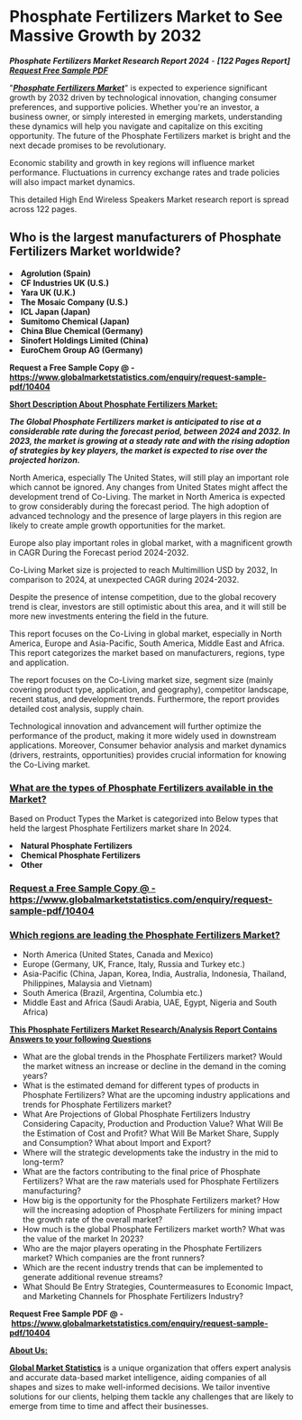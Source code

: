 <h1>Phosphate Fertilizers Market to See Massive Growth by 2032</h1><p><em><strong>Phosphate Fertilizers Market Research Report 2024</strong></em>&nbsp;-&nbsp;<em><strong>[122 Pages Report] </strong></em><em><strong><a href="https://www.globalmarketstatistics.com/enquiry/request-sample-pdf/10404">Request Free Sample PDF</a></strong></em></p><p>"<a style="font-style: italic; font-weight: bold;" href="https://www.globalmarketstatistics.com/market-reports/phosphate-fertilizers-market-10404">Phosphate Fertilizers Market</a>" is expected to experience significant growth by 2032 driven by technological innovation, changing consumer preferences, and supportive policies. Whether you're an investor, a business owner, or simply interested in emerging markets, understanding these dynamics will help you navigate and capitalize on this exciting opportunity. The future of the&nbsp;Phosphate Fertilizers market is bright and the next decade promises to be revolutionary.</p><p>Economic stability and growth in key regions will influence market performance. Fluctuations in currency exchange rates and trade policies will also impact market dynamics.</p><p>This detailed&nbsp;High End Wireless Speakers Market research report is spread across 122 pages.</p><h2><strong>Who is the largest manufacturers of Phosphate Fertilizers Market worldwide?</strong></h2><p><strong><li>Agrolution (Spain)<li>CF Industries UK (U.S.)<li>Yara UK (U.K.)<li>The Mosaic Company (U.S.)<li>ICL Japan (Japan)<li>Sumitomo Chemical (Japan)<li>China Blue Chemical (Germany)<li>Sinofert Holdings Limited (China)<li>EuroChem Group AG (Germany)</strong></p><p><strong>Request a Free Sample Copy @ - <a href="https://www.globalmarketstatistics.com/enquiry/request-sample-pdf/10404">https://www.globalmarketstatistics.com/enquiry/request-sample-pdf/10404</a></strong></p><p><strong><u>Short Description About Phosphate Fertilizers Market:</u></strong></p><p><strong><em>The Global Phosphate Fertilizers market is anticipated to rise at a considerable rate during the forecast period, between 2024 and 2032. In 2023, the market is growing at a steady rate and with the rising adoption of strategies by key players, the market is expected to rise over the projected horizon.</em></strong></p><p>North America, especially The United States, will still play an important role which cannot be ignored. Any changes from United States might affect the development trend of Co-Living. The market in North America is expected to grow considerably during the forecast period. The high adoption of advanced technology and the presence of large players in this region are likely to create ample growth opportunities for the market.</p><p>Europe also play important roles in global market, with a magnificent growth in CAGR During the Forecast period 2024-2032.</p><p>Co-Living Market size is projected to reach Multimillion USD by 2032, In comparison to 2024, at unexpected CAGR during 2024-2032.</p><p>Despite the presence of intense competition, due to the global recovery trend is clear, investors are still optimistic about this area, and it will still be more new investments entering the field in the future.</p><p>This report focuses on the Co-Living in global market, especially in North America, Europe and Asia-Pacific, South America, Middle East and Africa. This report categorizes the market based on manufacturers, regions, type and application.</p><p>The report focuses on the Co-Living market size, segment size (mainly covering product type, application, and geography), competitor landscape, recent status, and development trends. Furthermore, the report provides detailed cost analysis, supply chain.</p><p>Technological innovation and advancement will further optimize the performance of the product, making it more widely used in downstream applications. Moreover, Consumer behavior analysis and market dynamics (drivers, restraints, opportunities) provides crucial information for knowing the Co-Living market.</p><h3 class="rank-math-question "><span style="text-decoration: underline;">What are the types of Phosphate Fertilizers available in the Market?</span></h3><p>Based on Product Types the Market is categorized into Below types that held the largest Phosphate Fertilizers market share In 2024.</p><p><strong><li>Natural Phosphate Fertilizers<li>Chemical Phosphate Fertilizers<li>Other</strong></p><h3 class="rank-math-question "><span style="text-decoration: underline;">Request a Free Sample Copy @ - <a href="https://www.globalmarketstatistics.com/enquiry/request-sample-pdf/10404">https://www.globalmarketstatistics.com/enquiry/request-sample-pdf/10404</a></span></h3><h3 class="rank-math-question "><span style="text-decoration: underline;">Which regions are leading the Phosphate Fertilizers Market?</span></h3><ul><li>North America (United States, Canada and Mexico)</li><li>Europe (Germany, UK, France, Italy, Russia and Turkey etc.)</li><li>Asia-Pacific (China, Japan, Korea, India, Australia, Indonesia, Thailand, Philippines, Malaysia and Vietnam)</li><li>South America (Brazil, Argentina, Columbia etc.)</li><li>Middle East and Africa (Saudi Arabia, UAE, Egypt, Nigeria and South Africa)</li></ul><p><strong><u>This Phosphate Fertilizers Market Research/Analysis Report Contains Answers to your following Questions</u></strong></p><ul><li>What are the global trends in the Phosphate Fertilizers market? Would the market witness an increase or decline in the demand in the coming years?</li><li>What is the estimated demand for different types of products in Phosphate Fertilizers? What are the upcoming industry applications and trends for Phosphate Fertilizers market?</li><li>What Are Projections of Global Phosphate Fertilizers Industry Considering Capacity, Production and Production Value? What Will Be the Estimation of Cost and Profit? What Will Be Market Share, Supply and Consumption? What about Import and Export?</li><li>Where will the strategic developments take the industry in the mid to long-term?</li><li>What are the factors contributing to the final price of Phosphate Fertilizers? What are the raw materials used for Phosphate Fertilizers manufacturing?</li><li>How big is the opportunity for the Phosphate Fertilizers market? How will the increasing adoption of Phosphate Fertilizers for mining impact the growth rate of the overall market?</li><li>How much is the global Phosphate Fertilizers market worth? What was the value of the market In 2023?</li><li>Who are the major players operating in the Phosphate Fertilizers market? Which companies are the front runners?</li><li>Which are the recent industry trends that can be implemented to generate additional revenue streams?</li><li>What Should Be Entry Strategies, Countermeasures to Economic Impact, and Marketing Channels for Phosphate Fertilizers Industry?</li></ul><p><strong>Request Free Sample PDF @ -&nbsp;<a href="https://www.globalmarketstatistics.com/enquiry/request-sample-pdf/10404">https://www.globalmarketstatistics.com/enquiry/request-sample-pdf/10404</a></strong></p><p><strong><u>About Us:</u></strong></p><p><strong><a href="https://www.globalmarketstatistics.com/">Global Market Statistics</a></strong> is a unique organization that offers expert analysis and accurate data-based market intelligence, aiding companies of all shapes and sizes to make well-informed decisions. We tailor inventive solutions for our clients, helping them tackle any challenges that are likely to emerge from time to time and affect their businesses.</p>
